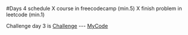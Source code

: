 #Days 4
schedule
X course in freecodecamp (min.5)
X finish problem in leetcode (min.1)

Challenge day 3 is [Challenge](https://leetcode.com/problems/palindrome-number/) --- [MyCode]()
